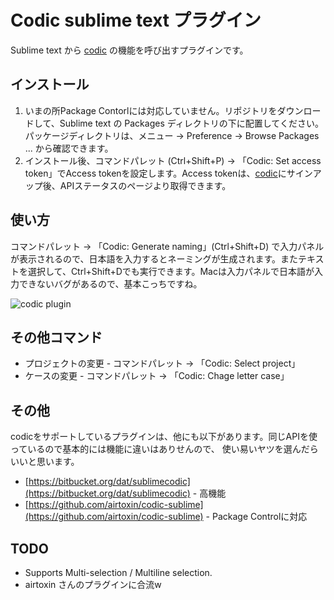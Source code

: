 # Codic sublime text プラグイン
Sublime text から [codic](https://codic.jp/) の機能を呼び出すプラグインです。

## インストール
1. いまの所Package Contorlには対応していません。リポジトリをダウンロードして、Sublime text の Packages ディレクトリの下に配置してください。パッケージディレクトリは、メニュー -> Preference -> Browse  Packages ... から確認できます。
2. インストール後、コマンドパレット (Ctrl+Shift+P) -> 「Codic: Set access token」でAccess tokenを設定します。Access tokenは、[codic](https://codic.jp/)にサインアップ後、APIステータスのページより取得できます。

## 使い方
コマンドパレット -> 「Codic: Generate naming」(Ctrl+Shift+D) で入力パネルが表示されるので、日本語を入力するとネーミングが生成されます。またテキストを選択して、Ctrl+Shift+Dでも実行できます。Macは入力パネルで日本語が入力できないバグがあるので、基本こっちですね。

![codic plugin](https://codic.jp/external/github/sublime.png)

## その他コマンド
- プロジェクトの変更 - コマンドパレット -> 「Codic: Select project」
- ケースの変更 - コマンドパレット -> 「Codic: Chage letter case」

## その他
codicをサポートしているプラグインは、他にも以下があります。同じAPIを使っているので基本的には機能に違いはありせんので、
使い易いヤツを選んだらいいと思います。

- [https://bitbucket.org/dat/sublimecodic](https://bitbucket.org/dat/sublimecodic) - 高機能
- [https://github.com/airtoxin/codic-sublime](https://github.com/airtoxin/codic-sublime) - Package Controlに対応

## TODO
- Supports Multi-selection / Multiline selection.
- airtoxin さんのプラグインに合流w
